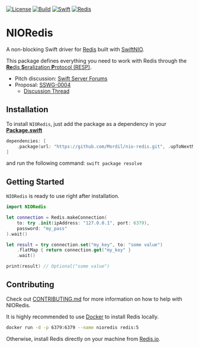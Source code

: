 [![License](https://img.shields.io/badge/License-Apache%202.0-yellow.svg)](https://www.apache.org/licenses/LICENSE-2.0.html)
[![Build](https://img.shields.io/circleci/project/github/Mordil/nio-redis/master.svg?logo=circleci)](https://circleci.com/gh/Mordil/nio-redis/tree/master)
[![Swift](https://img.shields.io/badge/Swift-5.0-brightgreen.svg?colorA=orange&colorB=4E4E4E)](https://swift.org)
[![Redis](https://img.shields.io/badge/Redis-5-brightgreen.svg?colorA=red&colorB=4E4E4E)](https://redis.io/download)

# NIORedis

A non-blocking Swift driver for [Redis](https://redis.io/) built with [SwiftNIO](https://github.com/apple/swift-nio).

This package defines everything you need to work with Redis through the [**Re**dis **S**eralization **P**rotocol (RESP)](https://redis.io/topics/protocol).

* Pitch discussion: [Swift Server Forums](https://forums.swift.org/t/swiftnio-redis-client/19325)
* Proposal: [SSWG-0004](https://github.com/swift-server/sswg/blob/d391da355718a8f396ef86b3563910089d5e5992/proposals/0004-nio-redis.md)
  * [Discussion Thread](https://forums.swift.org/t/discussion-nioredis-nio-based-redis-driver/22455/)

## Installation

To install `NIORedis`, just add the package as a dependency in your [**Package.swift**](https://github.com/apple/swift-package-manager/blob/master/Documentation/PackageDescriptionV4.md#dependencies)

```swift
dependencies: [
    .package(url: "https://github.com/Mordil/nio-redis.git", .upToNextMinor(from: "0.7.0")
]
```

and run the following command: `swift package resolve`

## Getting Started

`NIORedis` is ready to use right after installation.

```swift
import NIORedis

let connection = Redis.makeConnection(
    to: try .init(ipAddress: "127.0.0.1", port: 6379),
    password: "my_pass"
).wait()

let result = try connection.set("my_key", to: "some value")
    .flatMap { return connection.get("my_key" }
    .wait()

print(result) // Optional("some value")
```

## Contributing

Check out [CONTRIBUTING.md](CONTRIBUTING.md) for more information on how to help with NIORedis.

It is highly recommended to use [Docker](https://docker.com) to install Redis locally.

```bash
docker run -d -p 6379:6379 --name nioredis redis:5
```

Otherwise, install Redis directly on your machine from [Redis.io](https://redis.io/download).
